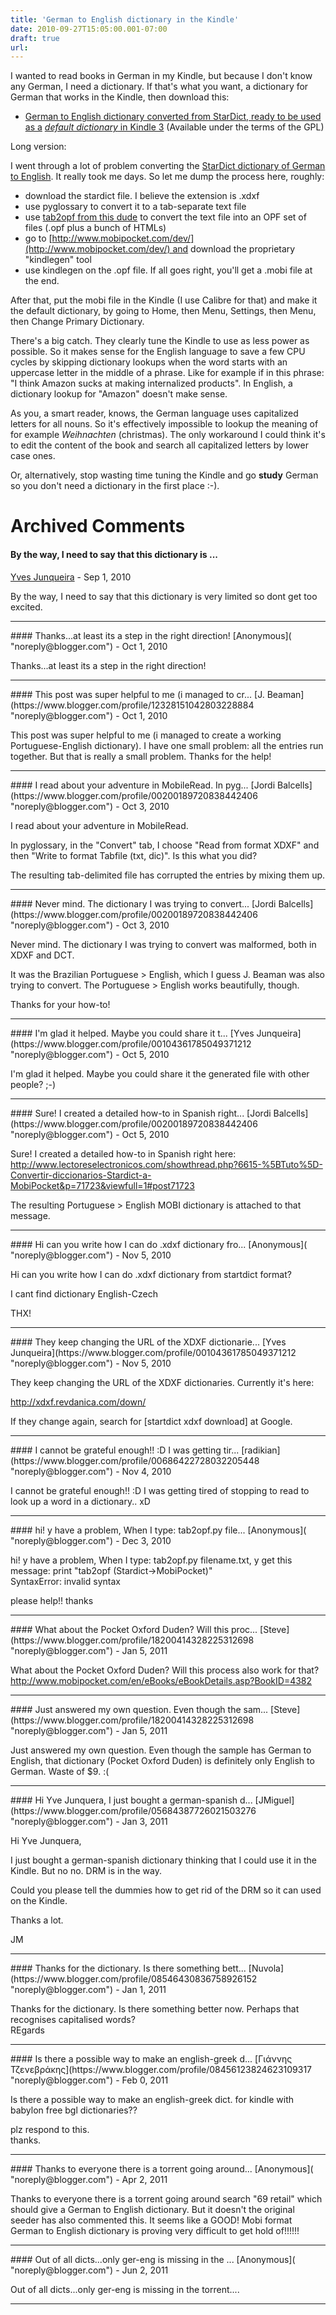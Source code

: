 ```yaml
---
title: 'German to English dictionary in the Kindle'
date: 2010-09-27T15:05:00.001-07:00
draft: true
url: 
---
```


I wanted to read books in German in my Kindle, but because I don't know any German, I need a dictionary. If that's what you want, a dictionary for German that works in the Kindle, then download this:

*   [German to English dictionary converted from StarDict, ready to be used as a](http://www.blogger.com/goog_615831286) _[default dictionary](http://www.blogger.com/goog_615831286)_[ in Kindle 3](http://cetico.org/Dictionary_de-en.mobi.gz) (Available under the terms of the GPL)

Long version:

  

I went through a lot of problem converting the [StarDict dictionary of German to English](http://stardict.sourceforge.net/Dictionaries_dictd-www.freedict.de.php). It really took me days. So let me dump the process here, roughly:

*   download the stardict file. I believe the extension is .xdxf
*   use pyglossary to convert it to a tab-separate text file
*   use [tab2opf from this dude](http://www.klokan.cz/projects/stardict-lingea/) to convert the text file into an OPF set of files (.opf plus a bunch of HTMLs)
*   go to [http://www.mobipocket.com/dev/](http://www.mobipocket.com/dev/) and download the proprietary "kindlegen" tool
*   use kindlegen on the .opf file. If all goes right, you'll get a .mobi file at the end.

After that, put the mobi file in the Kindle (I use Calibre for that) and make it the default dictionary, by going to Home, then Menu, Settings, then Menu, then Change Primary Dictionary.

  

There's a big catch. They clearly tune the Kindle to use as less power as possible. So it makes sense for the English language to save a few CPU cycles by skipping dictionary lookups when the word starts with an uppercase letter in the middle of a phrase. Like for example if in this phrase: "I think Amazon sucks at making internalized products". In English, a dictionary lookup for "Amazon" doesn't make sense.

  

As you, a smart reader, knows, the German language uses capitalized letters for all nouns. So it's effectively impossible to lookup the meaning of for example _Weihnachten_ (christmas). The only workaround I could think it's to edit the content of the book and search all capitalized letters by lower case ones.

  

Or, alternatively, stop wasting time tuning the Kindle and go **study** German so you don't need a dictionary in the first place :-).
# Archived Comments

#### By the way, I need to say that this dictionary is ...
[Yves Junqueira](https://www.blogger.com/profile/00104361785049371212 "noreply@blogger.com") - <time datetime="2010-09-27T15:46:36.723-07:00">Sep 1, 2010</time>

By the way, I need to say that this dictionary is very limited so dont get too excited.
<hr />
#### Thanks...at least its a step in the right direction!
[Anonymous]( "noreply@blogger.com") - <time datetime="2010-10-03T16:01:40.894-07:00">Oct 1, 2010</time>

Thanks...at least its a step in the right direction!
<hr />
#### This post was super helpful to me (i managed to cr...
[J. Beaman](https://www.blogger.com/profile/12328151042803228884 "noreply@blogger.com") - <time datetime="2010-10-04T14:23:27.914-07:00">Oct 1, 2010</time>

This post was super helpful to me (i managed to create a working Portuguese-English dictionary). I have one small problem: all the entries run together. But that is really a small problem. Thanks for the help!
<hr />
#### I read about your adventure in MobileRead. In pyg...
[Jordi Balcells](https://www.blogger.com/profile/00200189720838442406 "noreply@blogger.com") - <time datetime="2010-10-20T09:16:58.470-07:00">Oct 3, 2010</time>

I read about your adventure in MobileRead.  
  
In pyglossary, in the "Convert" tab, I choose "Read from format XDXF" and then "Write to format Tabfile (txt, dic)". Is this what you did?  
  
The resulting tab-delimited file has corrupted the entries by mixing them up.
<hr />
#### Never mind. The dictionary I was trying to convert...
[Jordi Balcells](https://www.blogger.com/profile/00200189720838442406 "noreply@blogger.com") - <time datetime="2010-10-20T10:38:52.193-07:00">Oct 3, 2010</time>

Never mind. The dictionary I was trying to convert was malformed, both in XDXF and DCT.  
  
It was the Brazilian Portuguese > English, which I guess J. Beaman was also trying to convert. The Portuguese > English works beautifully, though.  
  
Thanks for your how-to!
<hr />
#### I'm glad it helped. Maybe you could share it t...
[Yves Junqueira](https://www.blogger.com/profile/00104361785049371212 "noreply@blogger.com") - <time datetime="2010-10-22T04:57:09.820-07:00">Oct 5, 2010</time>

I'm glad it helped. Maybe you could share it the generated file with other people? ;-)
<hr />
#### Sure! I created a detailed how-to in Spanish right...
[Jordi Balcells](https://www.blogger.com/profile/00200189720838442406 "noreply@blogger.com") - <time datetime="2010-10-22T12:40:58.116-07:00">Oct 5, 2010</time>

Sure! I created a detailed how-to in Spanish right here: http://www.lectoreselectronicos.com/showthread.php?6615-%5BTuto%5D-Convertir-diccionarios-Stardict-a-MobiPocket&p=71723&viewfull=1#post71723  
  
The resulting Portuguese > English MOBI dictionary is attached to that message.
<hr />
#### Hi can you write how I can do .xdxf dictionary fro...
[Anonymous]( "noreply@blogger.com") - <time datetime="2010-11-12T00:26:57.593-08:00">Nov 5, 2010</time>

Hi can you write how I can do .xdxf dictionary from startdict format?  
  
I cant find dictionary English-Czech  
  
THX!
<hr />
#### They keep changing the URL of the XDXF dictionarie...
[Yves Junqueira](https://www.blogger.com/profile/00104361785049371212 "noreply@blogger.com") - <time datetime="2010-11-12T06:12:06.442-08:00">Nov 5, 2010</time>

They keep changing the URL of the XDXF dictionaries. Currently it's here:  
  
http://xdxf.revdanica.com/down/  
  
If they change again, search for \[startdict xdxf download\] at Google.
<hr />
#### I cannot be grateful enough!! :D I was getting tir...
[radikian](https://www.blogger.com/profile/00686422728032205448 "noreply@blogger.com") - <time datetime="2010-11-18T11:13:38.177-08:00">Nov 4, 2010</time>

I cannot be grateful enough!! :D I was getting tired of stopping to read to look up a word in a dictionary.. xD
<hr />
#### hi! y have a problem, When I type: tab2opf.py file...
[Anonymous]( "noreply@blogger.com") - <time datetime="2010-12-08T15:03:34.630-08:00">Dec 3, 2010</time>

hi! y have a problem, When I type: tab2opf.py filename.txt, y get this message: print "tab2opf (Stardict->MobiPocket)"  
SyntaxError: invalid syntax  
  
please help!! thanks
<hr />
#### What about the Pocket Oxford Duden? Will this proc...
[Steve](https://www.blogger.com/profile/18200414328225312698 "noreply@blogger.com") - <time datetime="2011-01-06T17:18:51.199-08:00">Jan 5, 2011</time>

What about the Pocket Oxford Duden? Will this process also work for that? http://www.mobipocket.com/en/eBooks/eBookDetails.asp?BookID=4382
<hr />
#### Just answered my own question. Even though the sam...
[Steve](https://www.blogger.com/profile/18200414328225312698 "noreply@blogger.com") - <time datetime="2011-01-06T18:26:18.788-08:00">Jan 5, 2011</time>

Just answered my own question. Even though the sample has German to English, that dictionary (Pocket Oxford Duden) is definitely only English to German. Waste of $9. :(
<hr />
#### Hi Yve Junquera, I just bought a german-spanish d...
[JMiguel](https://www.blogger.com/profile/05684387726021503276 "noreply@blogger.com") - <time datetime="2011-01-19T04:21:41.719-08:00">Jan 3, 2011</time>

Hi Yve Junquera,  
  
I just bought a german-spanish dictionary thinking that I could use it in the Kindle. But no no. DRM is in the way.  
  
Could you please tell the dummies how to get rid of the DRM so it can used on the Kindle.  
  
Thanks a lot.  
  
JM
<hr />
#### Thanks for the dictionary. Is there something bett...
[Nuvola](https://www.blogger.com/profile/08546430836758926152 "noreply@blogger.com") - <time datetime="2011-01-31T08:39:21.456-08:00">Jan 1, 2011</time>

Thanks for the dictionary. Is there something better now. Perhaps that recognises capitalised words?  
REgards
<hr />
#### Is there a possible way to make an english-greek d...
[Γιάννης Τζενεβράκης](https://www.blogger.com/profile/08456123824623109317 "noreply@blogger.com") - <time datetime="2011-02-05T20:44:15.730-08:00">Feb 0, 2011</time>

Is there a possible way to make an english-greek dict. for kindle with babylon free bgl dictionaries??  
  
plz respond to this.  
thanks.
<hr />
#### Thanks to everyone there is a torrent going around...
[Anonymous]( "noreply@blogger.com") - <time datetime="2011-04-05T13:29:24.572-07:00">Apr 2, 2011</time>

Thanks to everyone there is a torrent going around search "69 retail" which should give a German to English dictionary. But it doesn't the original seeder has also commented this. It seems like a GOOD! Mobi format German to English dictionary is proving very difficult to get hold of!!!!!!
<hr />
#### Out of all dicts...only ger-eng is missing in the ...
[Anonymous]( "noreply@blogger.com") - <time datetime="2011-06-06T22:48:46.493-07:00">Jun 2, 2011</time>

Out of all dicts...only ger-eng is missing in the torrent....
<hr />

